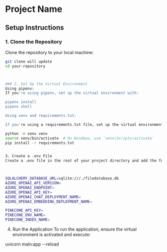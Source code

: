 # Project Name

## Setup Instructions

### 1. Clone the Repository

Clone the repository to your local machine:

```bash
git clone will update
cd your-repository



### 2. Set Up the Virtual Environment
Using pipenv:
If you're using pipenv, set up the virtual environment with:

pipenv install
pipenv shell

Using venv and requirements.txt:

If you're using a requirements.txt file, set up the virtual environment with:

python -m venv venv
source venv/bin/activate  # On Windows, use `venv\Scripts\activate`
pip install -r requirements.txt


3. Create a .env File
Create a .env file in the root of your project directory and add the following environment variables:



SQLALCHEMY_DATABASE_URL=sqlite:///./filedatabase.db
AZURE_OPENAI_API_VERSION=
AZURE_OPENAI_ENDPOINT=
AZURE_OPENAI_API_KEY=
AZURE_OPENAI_CHAT_DEPLOYMENT_NAME=
AZURE_OPENAI_EMBEDDING_DEPLOYMENT_NAME=

PINECONE_API_KEY=
PINECONE_ENV_NAME=
PINECONE_INDEX_NAME=
```

4. Run the Application
   To run the application, ensure the virtual environment is activated and execute:

uvicorn main:app --reload
